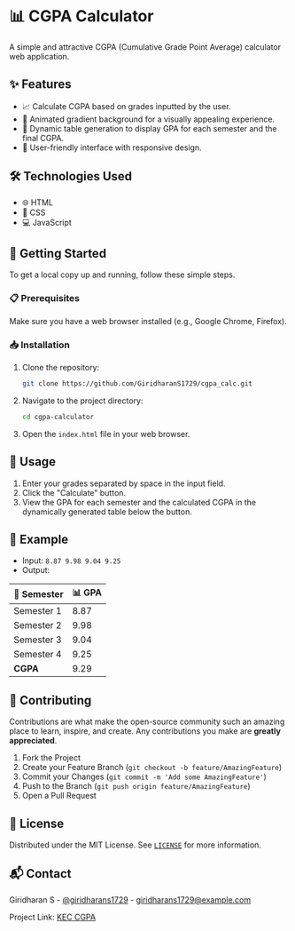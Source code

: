 # 📊 CGPA Calculator

A simple and attractive CGPA (Cumulative Grade Point Average) calculator web application.

## ✨ Features

- 📈 Calculate CGPA based on grades inputted by the user.
- 🌈 Animated gradient background for a visually appealing experience.
- 📝 Dynamic table generation to display GPA for each semester and the final CGPA.
- 👥 User-friendly interface with responsive design.

## 🛠️ Technologies Used

- 🌐 HTML
- 🎨 CSS
- 💻 JavaScript

## 🚀 Getting Started

To get a local copy up and running, follow these simple steps.

### 📋 Prerequisites

Make sure you have a web browser installed (e.g., Google Chrome, Firefox).

### 📥 Installation

1. Clone the repository:
    ```sh
    git clone https://github.com/GiridharanS1729/cgpa_calc.git
    ```
2. Navigate to the project directory:
    ```sh
    cd cgpa-calculator
    ```
3. Open the `index.html` file in your web browser.

## 📖 Usage

1. Enter your grades separated by space in the input field.
2. Click the "Calculate" button.
3. View the GPA for each semester and the calculated CGPA in the dynamically generated table below the button.

## 🧩 Example

- Input: `8.87 9.98 9.04 9.25`
- Output: 

| 📅 Semester | 📊 GPA |
|-------------|-------|
| Semester 1  | 8.87  |
| Semester 2  | 9.98  |
| Semester 3  | 9.04  |
| Semester 4  | 9.25  |
| **CGPA**    | 9.29  |

## 🤝 Contributing

Contributions are what make the open-source community such an amazing place to learn, inspire, and create. Any contributions you make are **greatly appreciated**.

1. Fork the Project
2. Create your Feature Branch (`git checkout -b feature/AmazingFeature`)
3. Commit your Changes (`git commit -m 'Add some AmazingFeature'`)
4. Push to the Branch (`git push origin feature/AmazingFeature`)
5. Open a Pull Request

## 📝 License

Distributed under the MIT License. See [`LICENSE`](LICENSE) for more information.

## 📬 Contact

Giridharan S - [@giridharans1729](https://twitter.com/giridharans1729) - giridharans1729@example.com

Project Link: [KEC CGPA](https://kcgpa.netlify.app/)
